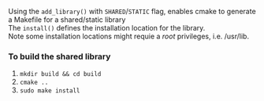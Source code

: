 Using the `add_library()` with `SHARED`/`STATIC` flag, enables cmake to generate a Makefile for a shared/static library <br>
The `install()` defines the installation location for the library. <br>
Note some installation locations might requie a _root_ privileges, i.e. /usr/lib.

### To build the shared library
1. `mkdir build && cd build`
2. `cmake ..`
3. `sudo make install`
